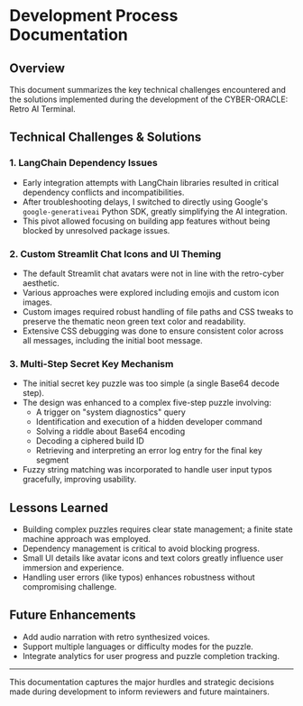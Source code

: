# Development Process Documentation

## Overview
This document summarizes the key technical challenges encountered and the solutions implemented during the development of the CYBER-ORACLE: Retro AI Terminal.

## Technical Challenges & Solutions

### 1. LangChain Dependency Issues
- Early integration attempts with LangChain libraries resulted in critical dependency conflicts and incompatibilities.
- After troubleshooting delays, I switched to directly using Google's `google-generativeai` Python SDK, greatly simplifying the AI integration.
- This pivot allowed focusing on building app features without being blocked by unresolved package issues.

### 2. Custom Streamlit Chat Icons and UI Theming
- The default Streamlit chat avatars were not in line with the retro-cyber aesthetic.
- Various approaches were explored including emojis and custom icon images.
- Custom images required robust handling of file paths and CSS tweaks to preserve the thematic neon green text color and readability.
- Extensive CSS debugging was done to ensure consistent color across all messages, including the initial boot message.

### 3. Multi-Step Secret Key Mechanism
- The initial secret key puzzle was too simple (a single Base64 decode step).
- The design was enhanced to a complex five-step puzzle involving:
  - A trigger on "system diagnostics" query
  - Identification and execution of a hidden developer command
  - Solving a riddle about Base64 encoding
  - Decoding a ciphered build ID
  - Retrieving and interpreting an error log entry for the final key segment
- Fuzzy string matching was incorporated to handle user input typos gracefully, improving usability.

## Lessons Learned
- Building complex puzzles requires clear state management; a finite state machine approach was employed.
- Dependency management is critical to avoid blocking progress.
- Small UI details like avatar icons and text colors greatly influence user immersion and experience.
- Handling user errors (like typos) enhances robustness without compromising challenge.

## Future Enhancements
- Add audio narration with retro synthesized voices.
- Support multiple languages or difficulty modes for the puzzle.
- Integrate analytics for user progress and puzzle completion tracking.

---

This documentation captures the major hurdles and strategic decisions made during development to inform reviewers and future maintainers.
